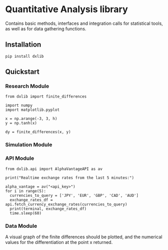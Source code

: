 # Quantitative Analysis library

Contains basic methods, interfaces and integration calls
for statistical tools, as well as for data gathering functions.


## Installation

`pip install dxlib`


## Quickstart

### Research Module
```
from dxlib import finite_differences

import numpy
import matplotlib.pyplot

x = np.arange(-3, 3, h)
y = np.tanh(x)

dy = finite_differences(x, y)
```

### Simulation Module


### API Module

```
from dxlib.api import AlphaVantageAPI as av

print("Realtime exchange rates from the last 5 minutes:")

alpha_vantage = av("<api_key>")
for i in range(5):
  currencies_to_query = ['JPY', 'EUR', 'GBP', 'CAD', 'AUD']
  exchange_rates_df = api.fetch_currency_exchange_rates(currencies_to_query)
  print(terminal, exchange_rates_df)
  time.sleep(60)
```

### Data Module

A visual graph of the finite differences should be plotted,
and the numerical values for the differentiation at the point x
returned.
